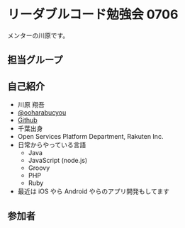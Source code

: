 # リーダブルコード勉強会 0706

メンターの川原です。

## 担当グループ


## 自己紹介

- 川原 翔吾
- [@ooharabucyou](https://twitter.com/ooharabucyou)
- [Github](https://twitter.com/ooharabucyou)
- 千葉出身
- Open Services Platform Department, Rakuten Inc.
- 日常からやっている言語
    - Java
    - JavaScript (node.js)
    - Groovy
    - PHP
    - Ruby
- 最近は iOS やら Android やらのアプリ開発もしてます

## 参加者

<!-- 以下に参加者のGithubアカウントを追加してください -->
<!-- リスト形式でお願いします -->
<!-- Link が貼ってあると美しい -->

